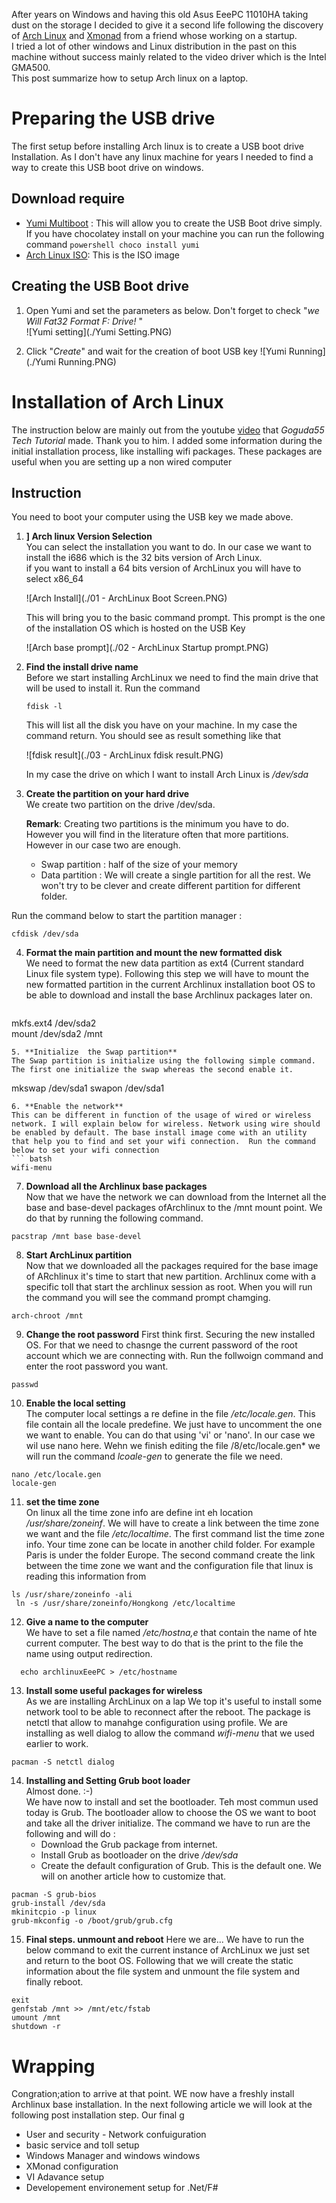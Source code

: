 After years on Windows and having this old Asus EeePC 11010HA taking dust on the storage I decided to give it a second life following the discovery of [Arch Linux](https://www.archlinux.org) and [Xmonad](http://xmonad.org/) from a friend whose working on a startup.  
I tried a lot of other windows and Linux distribution in the past on this machine without success mainly related to the video driver which is the Intel GMA500.  
This post summarize how to setup Arch linux on a laptop.

Preparing the USB drive
===
The first setup before installing Arch linux is to create a USB boot drive Installation. As I don't have any linux machine for years I needed to find a way to create this USB boot drive on windows.

Download require
---
- [Yumi Multiboot](http://www.pendrivelinux.com/yumi-multiboot-usb-creator/) : This will allow you to create the USB Boot drive simply. If you have chocolatey install on your machine you can run the following command ```powershell
choco install yumi```
- [Arch Linux ISO](https://www.archlinux.org/download/): This is the ISO image

Creating the USB Boot drive
---
1. Open Yumi and set the parameters as below. Don't forget to check "*we Will Fat32 Format F: Drive!* "  
   ![Yumi setting](./Yumi Setting.PNG)  

2. Click "*Create*" and wait for the creation of boot USB key
   ![Yumi Running](./Yumi Running.PNG)

Installation of Arch Linux
===
The instruction below are mainly out from the youtube   [video](https://www.youtube.com/watch?v=Wqh9AQt3nho) that *Goguda55 Tech Tutorial* made. Thank you to him.
I added some information during the initial installation process, like installing wifi packages. These packages are useful when you are setting up a non wired computer

Instruction
--

You need to boot your computer using the USB key we made above.

1. **] Arch linux Version Selection**  
   You can select the installation you want to do. In our case we want to install the i686 which is the 32 bits version of Arch Linux.  
   if you want to install a 64 bits version of ArchLinux you will have to select x86_64

   ![Arch Install](./01 - ArchLinux Boot Screen.PNG)  

   This will bring you to the basic command prompt. This prompt is the one of the installation OS which is hosted on the USB Key

   ![Arch base prompt](./02 - ArchLinux Startup prompt.PNG)  

2. **Find the install drive name**  
 Before we start installing ArchLinux we need to find the main drive that will be used to install it.
   Run the command  
   ```
   fdisk -l
   ```  
   This will list all the disk you have on your machine. In my case the command return.  You should see as result something like that  

   ![fdisk result](./03 - ArchLinux fdisk result.PNG)

   In my case the drive on which I want to install Arch Linux is */dev/sda*

3. **Create the partition on your hard drive**  
   We create two partition on the drive /dev/sda.

   **Remark**: Creating two partitions is the minimum you have to do. However you will find in the literature often that more partitions. However in our case two are enough.

    * Swap partition : half of the size of your memory
    * Data partition : We will create a single partition for all the rest. We won't try to be clever and create different partition for different folder.  

 Run the command below to start the partition manager :  
   ```
   cfdisk /dev/sda
   ```  
4. **Format the main partition and mount the new formatted disk**   
    We need to format the new data partition as ext4 (Current standard Linux file system type). Following this step we will have to mount the new formatted partition in the current Archlinux installation boot OS to be able to download and install the base Archlinux packages later on.  
   ```   
mkfs.ext4 /dev/sda2  
mount /dev/sda2 /mnt
   ```
5. **Initialize  the Swap partition**  
The Swap partition is initialize using the following simple command. The first one initialize the swap whereas the second enable it.
   ```
mkswap /dev/sda1
swapon /dev/sda1
   ```
6. **Enable the network**  
 This can be different in function of the usage of wired or wireless network. I will explain below for wireless. Network using wire should be enabled by default. The base install image come with an utility that help you to find and set your wifi connection.  Run the command below to set your wifi connection
   ``` batsh
wifi-menu
   ```
7. **Download all the Archlinux base packages**  
Now that we have the network we can download from the Internet all the base and base-devel packages ofArchlinux to the /mnt mount point. We do that by running the following command.
```batch
pacstrap /mnt base base-devel
```    
8. **Start ArchLinux partition**  
Now that we downloaded all the packages required for the base image of ARchlinux it's time to start that new partition. Archlinux come with a specific toll that start the archlinux session as root. When you will run the command you will see the command prompt chamging.
``` batch
arch-chroot /mnt
```   
9. **Change the root password**
First think first. Securing the new installed OS. For that we need to chasnge the current password of the root account which we are connecting with. Run the follwoign command and enter the root password you want.
``` batch
passwd
```  
10. **Enable the local setting**  
The computer local settings a re define in the file  */etc/locale.gen*. This file contain all the locale predefine. We just have to uncomment the one we want to enable.  You can do that using 'vi' or 'nano'. In our case we wil use nano here. Wehn we finish editing the file /8/etc/locale.gen* we will run the command *lcoale-gen* to generate the file we need.
```batch
nano /etc/locale.gen
locale-gen
```  
11. **set the time zone**  
On linux all the time zone info are define int eh location */usr/share/zoneinf*. We will have to create a link between the time zone we want and the file */etc/localtime*. The first command list the time zone info. Your time zone can be locate in another child folder. For example Paris is under the folder Europe. The second command create the link between the time zone we want and the configuration file that linux is reading this information from
``` batch
ls /usr/share/zoneinfo -ali
 ln -s /usr/share/zoneinfo/Hongkong /etc/localtime
 ```  
12. **Give a name to the computer**  
We have to set a file named */etc/hostna,e* that contain the name of hte current computer. The best way to do that is the print to the file the name using output redirection.
```batch
  echo archlinuxEeePC > /etc/hostname
  ```  
13. **Install some useful packages for wireless**  
As we are installing ArchLinux on a lap We top it's useful to install some  network tool to be able to reconnect after the reboot. The package is netctl that allow to manahge configuration using profile. We are installing as well dialog to allow the command *wifi-menu* that we used earlier to work.
```batch
pacman -S netctl dialog
```
14. **Installing and Setting Grub boot loader**  
Almost done.  :-)  
We have now to install and set the bootloader. Teh most commun used today is Grub. The bootloader allow to choose the OS we want to boot and take all the driver initialize. The command we have to run are the following and will do :
    - Download the Grub package from internet.
    - Install Grub as bootloader on the drive */dev/sda*
    - Create the default configuration of Grub. This is the default one. We will on another article how to customize that.
```batch
pacman -S grub-bios
grub-install /dev/sda
mkinitcpio -p linux
grub-mkconfig -o /boot/grub/grub.cfg
```  
15. **Final steps. unmount and reboot**
Here we are... We have to run the below command to exit the current instance of ArchLinux we just set and return to the boot OS. Following that we will create the  static information about the file system and unmount the file system and finally reboot.
```batch
exit
genfstab /mnt >> /mnt/etc/fstab
umount /mnt
shutdown -r
```  
Wrapping  
====
Congration;ation to arrive at that point. WE now have a freshly install Archlinux base installation. In the next following article we will look at the following post installation step. Our final g
   - User and security
    - Network confuiguration
   - basic service and toll setup
  - Windows Manager and windows windows
  - XMonad configuration
  - VI Adavance setup
   - Developement environement setup for .Net/F#
